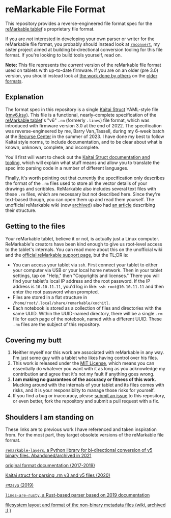 # reMarkable File Format

This repository provides a reverse-engineered file format spec for the [reMarkable tablet](https://remarkable.com)'s proprietary file format.

If you are *not* interested in developing your own parser or writer for the reMarkable file format, you probably should instead look at [`rmconvert`](https://github.com/yakbarber/rmconvert), my sister project aimed at building bi-directional conversion tooling for this file format. If you're looking to build tools yourself, read on.

**Note:** This file represents the *current* version of the reMarkable file format used on tablets with up-to-date firmware. If you are on an older (pre 3.0) version, you should instead look at [the work done by others](https://plasma.ninja/blog/devices/remarkable/binary/format/2017/12/26/reMarkable-lines-file-format.html) on the [older formats](https://github.com/matomatical/reMarkable-kaitai/blob/main/rm_v5.ksy).

## Explanation

The format spec in this repository is a single [Kaitai Struct](https://www.kaitai.io) YAML-style file ([rmv6.ksy](rmv6.ksy)). This file is a functional, nearly-complete specification of the [reMarkable tablet](https://remarkable.com)'s "v6" `.rm` (formerly `.lines`) file format, which was introduced with firmware version 3.0 at the end of 2022. The specification was reverse-engineered by me, Barry Van_Tassell, during my 6-week batch at the [Recurse Center](https://www.recurse.com) in the summer of 2023. I have done my best to follow Kaitai style norms, to include documentation, and to be clear about what is known, unknown, complete, and incomplete.

You'll first will want to check out the [Kaitai Struct documentation and tooling](https://doc.kaitai.io/), which will explain what stuff means and allow you to translate the spec into parsing code in a number of different languages.

Finally, it's worth pointing out that currently the specification only describes the format of the `.rm` files used to store all the vector details of your drawings and scribbles. ReMarkable also includes several text files with these `.rm` files, which are necessary but not described here. Since they're text-based though, you can open them up and read them yourself. The unofficial reMarkable wiki (now [archived](https://web.archive.org/web/20230619092221/https://remarkablewiki.com/)) also had [an article](https://web.archive.org/web/20230619092221/https://remarkablewiki.com/tech/filesystem) describing their structure.

## Getting to the files

Your reMarkable tablet, believe it or not, is actually just a Linux computer. ReMarkable's creators have been kind enough to give us root-level access to the tablet's internals. You can read more about this on the unofficial wiki and the [official reMarkable support page](https://support.remarkable.com/s/article/Help), but the TL;DR is:

- You can access your tablet via `ssh`. First connect your tablet to either your computer via USB or your local home network. Then in your tablet settings, tap on "Help," then "Copyrights and licenses." There you will find your tablet's local IP address and the root password. If the IP address is `10.10.11.11`, you'd log in like: `ssh root@10.10.11.11` and then enter the root password when prompted.
- Files are stored in a flat structure in `/home/root/.local/share/remarkable/xochitl`.
- Each notebook is stored as a collection of files and directories with the same UUID. Within the UUID-named directory, there will be a single `.rm` file for each page of the notebook, named with a different UUID. These `.rm` files are the subject of this repository.

## Covering my butt

1) Neither myself nor this work are associated with reMarkable in any way. I'm just some guy with a tablet who likes having control over his files.
2) This work is released under the [MIT License](LICENSE), which means you can essentially do whatever you want with it as long as you acknowledge my contribution and agree that it's not my fault if anything goes wrong.
3) **I am making no guarantees of the accuracy or fitness of this work.** Mucking around with the internals of your tablet and its files comes with risks, and it is your responsibilty to manage those risks for yourself.
4) If you find a bug or inaccuracy, please [submit an issue](https://github.com/YakBarber/remarkable_file_format/issues/new) to this repository, or even better, fork the repository and submit a pull request with a fix.

## Shoulders I am standing on

These links are to previous work I have referenced and taken inspiration from. For the most part, they target obsolete versions of the reMarkable file format.

[`remarkable-layers`, a Python library for bi-directional conversion of v5 binary files. Abandoned/archived in 2021](https://github.com/bsdz/remarkable-layers)

[original format documentation (2017-2019)](https://plasma.ninja/blog/devices/remarkable/binary/format/2017/12/26/reMarkable-lines-file-format.html)

[Kaitai struct for parsing .rm v3 and v5 files (2020)](https://github.com/matomatical/reMarkable-kaitai/blob/main/rm_v5.ksy)

[`rM2svg` (2019)](https://github.com/reHackable/maxio/blob/master/tools/rM2svg)

[`lines-are-rusty`, a Rust-based parser based on 2019 documentation](https://github.com/ax3l/lines-are-rusty)

[filesystem layout and format of the non-binary metadata files (wiki, archived :( )](https://web.archive.org/web/20230619092221/https://remarkablewiki.com/tech/filesystem)

